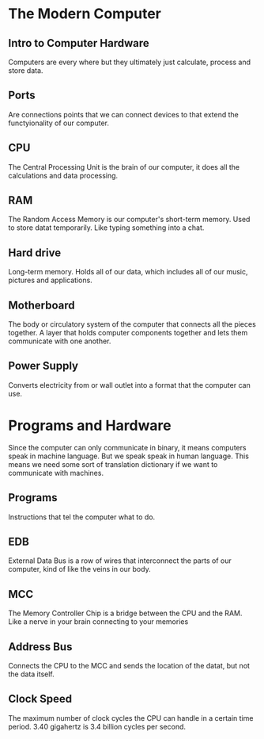 # The Modern Computer

## Intro to Computer Hardware

Computers are every where but they ultimately just calculate, process and store data.

## Ports

Are connections points that we can connect devices to that extend the functyionality of our computer.

## CPU

The Central Processing Unit is the brain of our computer, it does all the calculations and data processing.

## RAM

The Random Access Memory is our computer's short-term memory. Used to store datat temporarily. Like typing something into a chat.

## Hard drive

Long-term memory. Holds all of our data, which includes all of our music, pictures and applications.

## Motherboard

The body or circulatory system of the computer that connects all the pieces together. A layer that holds computer components together and lets them communicate with one another.

## Power Supply

Converts electricity from or wall outlet into a format that the computer can use.

# Programs and Hardware

Since the computer can only communicate in binary, it means computers speak in machine language. But we speak speak in human language. This means we need some sort of translation dictionary if we want to communicate with machines.

## Programs

Instructions that tel the computer what to do.

## EDB

External Data Bus is a  row of wires that interconnect the parts of our computer, kind of like the veins in our body.

## MCC

The Memory Controller Chip is a bridge between the CPU and the RAM. Like a nerve in your brain connecting to your memories

## Address Bus

Connects the CPU to the MCC and sends the location of the datat, but not the data itself.

## Clock Speed

The maximum number of clock cycles the CPU can handle in a certain time period. 3.40 gigahertz is 3.4 billion cycles per second.
